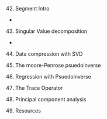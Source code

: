 42. Segment Intro
  - 
43. Singular Value decomposition
  - 
44. Data compression with SVD

45. The moore-Penrose psuedoinverse

46. Regression with Psuedoinverse

47. The Trace Operator

48. Principal component analysis

49. Resources 
